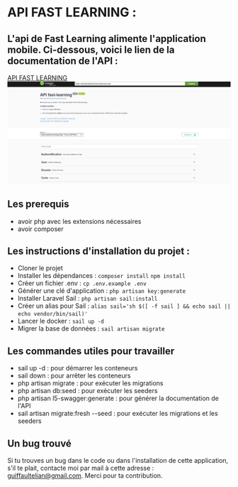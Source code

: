 # API FAST LEARNING :

## L'api de Fast Learning alimente l'application mobile. Ci-dessous, voici le lien de la documentation de l'API :
<a href="https://api-fast-learning.fr/api/documentation" target="_blank">API FAST LEARNING</a>
![](public/screenSwaggerApi.jpg)

## Les prerequis 
- avoir php avec les extensions nécessaires
- avoir composer 

## Les instructions d'installation du projet :
- Cloner le projet
- Installer les dépendances : `composer install` `npm install`
- Créer un fichier .env : `cp .env.example .env`
- Générer une clé d'application : `php artisan key:generate` 
- Installer Laravel Sail : `php artisan sail:install`
- Créer un alias pour Sail : `alias sail='sh $([ -f sail ] && echo sail || echo vendor/bin/sail)'`
- Lancer le docker : `sail up -d`
- Migrer la base de données : `sail artisan migrate`

## Les commandes utiles pour travailler 
- sail up -d : pour démarrer les conteneurs
- sail down : pour arrêter les conteneurs
- php artisan migrate : pour exécuter les migrations
- php artisan db:seed : pour exécuter les seeders
- php artisan l5-swagger:generate : pour générer la documentation de l'API
- sail artisan migrate:fresh --seed : pour exécuter les migrations et les seeders

## Un bug trouvé
Si tu trouves un bug dans le code ou dans l'installation de cette application, s'il te plait, contacte moi par mail à cette adresse : guiffaultelian@gmail.com. Merci pour ta contribution.
